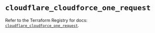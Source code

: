 # `cloudflare_cloudforce_one_request`

Refer to the Terraform Registry for docs: [`cloudflare_cloudforce_one_request`](https://registry.terraform.io/providers/cloudflare/cloudflare/5.4.0/docs/resources/cloudforce_one_request).
